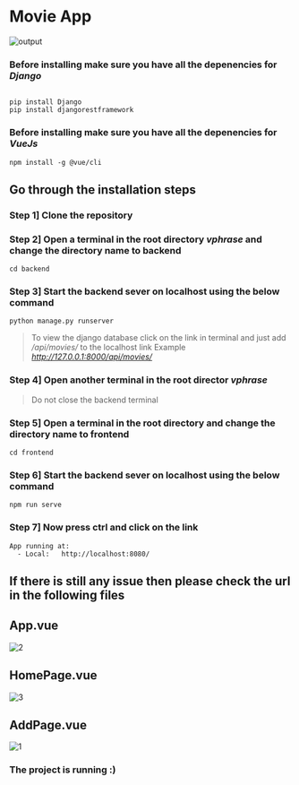 # Movie App

![output](https://user-images.githubusercontent.com/53031645/116807048-ab9e2900-ab4e-11eb-9c4f-662bee5fe6ce.gif)


### Before installing make sure you have all the depenencies for *Django*

```

pip install Django
pip install djangorestframework
```

### Before installing make sure you have all the depenencies for *VueJs*

```
npm install -g @vue/cli
```


## Go through the installation steps

### Step 1] Clone the repository 

### Step 2] Open a terminal in the root directory *vphrase* and change the directory name to backend
```
cd backend
```

### Step 3] Start the backend sever on localhost using the below command
```
python manage.py runserver
```
> To view the django database click on the link in terminal and just add */api/movies/* to the localhost link
> Example *http://127.0.0.1:8000/api/movies/*

### Step 4] Open another terminal in the root director *vphrase* 
> Do not close the backend terminal

### Step 5] Open a terminal in the root directory and change the directory name to frontend
```
cd frontend
```

### Step 6] Start the backend sever on localhost using the below command
```
npm run serve
```

### Step 7] Now press ctrl and click on the link 
```
App running at:
  - Local:   http://localhost:8080/ 
```

## If there is still any issue then please check the url in the following files 

## App.vue
![2](https://user-images.githubusercontent.com/53031645/116807164-3b43d780-ab4f-11eb-9d12-c006d299a2e1.PNG)

## HomePage.vue
![3](https://user-images.githubusercontent.com/53031645/116807165-3c750480-ab4f-11eb-9c07-e4717360a8d5.PNG)

## AddPage.vue
![1](https://user-images.githubusercontent.com/53031645/116807161-2cf5bb80-ab4f-11eb-84b3-1ddff228e7a5.PNG)


### The project is running :)
